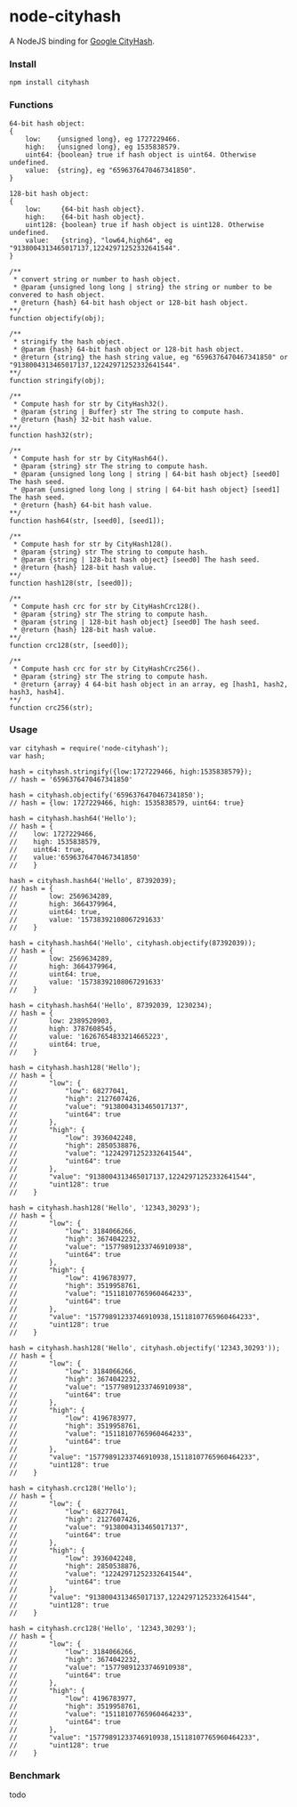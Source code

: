 # node-cityhash #

A NodeJS binding for [Google CityHash](http://code.google.com/p/cityhash/).

### Install ###

```
npm install cityhash
```

### Functions ###

    64-bit hash object:
    {
        low:    {unsigned long}, eg 1727229466.
        high:   {unsigned long}, eg 1535838579.
        uint64: {boolean} true if hash object is uint64. Otherwise undefined.
        value:  {string}, eg "6596376470467341850".
    }

    128-bit hash object:
    {
        low:     {64-bit hash object}.
        high:    {64-bit hash object}.
        uint128: {boolean} true if hash object is uint128. Otherwise undefined.
        value:   {string}, "low64,high64", eg "9138004313465017137,12242971252332641544".
    }

    /**
     * convert string or number to hash object.
     * @param {unsigned long long | string} the string or number to be convered to hash object.
     * @return {hash} 64-bit hash object or 128-bit hash object.
    **/
    function objectify(obj);

    /**
     * stringify the hash object.
     * @param {hash} 64-bit hash object or 128-bit hash object.
     * @return {string} the hash string value, eg "6596376470467341850" or "9138004313465017137,12242971252332641544".
    **/
    function stringify(obj);

    /**
     * Compute hash for str by CityHash32().
     * @param {string | Buffer} str The string to compute hash.
     * @return {hash} 32-bit hash value.
    **/
    function hash32(str);

    /**
     * Compute hash for str by CityHash64().
     * @param {string} str The string to compute hash.
     * @param {unsigned long long | string | 64-bit hash object} [seed0] The hash seed.
     * @param {unsigned long long | string | 64-bit hash object} [seed1] The hash seed.
     * @return {hash} 64-bit hash value.
    **/
    function hash64(str, [seed0], [seed1]);

    /**
     * Compute hash for str by CityHash128().
     * @param {string} str The string to compute hash.
     * @param {string | 128-bit hash object} [seed0] The hash seed.
     * @return {hash} 128-bit hash value.
    **/
    function hash128(str, [seed0]);

    /**
     * Compute hash crc for str by CityHashCrc128().
     * @param {string} str The string to compute hash.
     * @param {string | 128-bit hash object} [seed0] The hash seed.
     * @return {hash} 128-bit hash value.
    **/
    function crc128(str, [seed0]);

    /**
     * Compute hash crc for str by CityHashCrc256().
     * @param {string} str The string to compute hash.
     * @return {array} 4 64-bit hash object in an array, eg [hash1, hash2, hash3, hash4].
    **/
    function crc256(str);

### Usage ###

    var cityhash = require('node-cityhash');
    var hash;

    hash = cityhash.stringify({low:1727229466, high:1535838579});
    // hash = '6596376470467341850'

    hash = cityhash.objectify('6596376470467341850');
    // hash = {low: 1727229466, high: 1535838579, uint64: true}

    hash = cityhash.hash64('Hello');
    // hash = {
    //    low: 1727229466,
    //    high: 1535838579,
    //    uint64: true,
    //    value:'6596376470467341850'
    //    }

    hash = cityhash.hash64('Hello', 87392039);
    // hash = {
    //        low: 2569634289,
    //        high: 3664379964,
    //        uint64: true,
    //        value: '15738392108067291633'
    //    }

    hash = cityhash.hash64('Hello', cityhash.objectify(87392039));
    // hash = {
    //        low: 2569634289,
    //        high: 3664379964,
    //        uint64: true,
    //        value: '15738392108067291633'
    //    }

    hash = cityhash.hash64('Hello', 87392039, 1230234);
    // hash = {
    //        low: 2389520903,
    //        high: 3787608545,
    //        value: '16267654833214665223',
    //        uint64: true,
    //    }

    hash = cityhash.hash128('Hello');
    // hash = {
    //        "low": {
    //            "low": 68277041,
    //            "high": 2127607426,
    //            "value": "9138004313465017137",
    //            "uint64": true
    //        },
    //        "high": {
    //            "low": 3936042248,
    //            "high": 2850538876,
    //            "value": "12242971252332641544",
    //            "uint64": true
    //        },
    //        "value": "9138004313465017137,12242971252332641544",
    //        "uint128": true
    //    }

    hash = cityhash.hash128('Hello', '12343,30293');
    // hash = {
    //        "low": {
    //            "low": 3184066266,
    //            "high": 3674042232,
    //            "value": "15779891233746910938",
    //            "uint64": true
    //        },
    //        "high": {
    //            "low": 4196783977,
    //            "high": 3519958761,
    //            "value": "15118107765960464233",
    //            "uint64": true
    //        },
    //        "value": "15779891233746910938,15118107765960464233",
    //        "uint128": true
    //    }

    hash = cityhash.hash128('Hello', cityhash.objectify('12343,30293'));
    // hash = {
    //        "low": {
    //            "low": 3184066266,
    //            "high": 3674042232,
    //            "value": "15779891233746910938",
    //            "uint64": true
    //        },
    //        "high": {
    //            "low": 4196783977,
    //            "high": 3519958761,
    //            "value": "15118107765960464233",
    //            "uint64": true
    //        },
    //        "value": "15779891233746910938,15118107765960464233",
    //        "uint128": true
    //    }

    hash = cityhash.crc128('Hello');
    // hash = {
    //        "low": {
    //            "low": 68277041,
    //            "high": 2127607426,
    //            "value": "9138004313465017137",
    //            "uint64": true
    //        },
    //        "high": {
    //            "low": 3936042248,
    //            "high": 2850538876,
    //            "value": "12242971252332641544",
    //            "uint64": true
    //        },
    //        "value": "9138004313465017137,12242971252332641544",
    //        "uint128": true
    //    }

    hash = cityhash.crc128('Hello', '12343,30293');
    // hash = {
    //        "low": {
    //            "low": 3184066266,
    //            "high": 3674042232,
    //            "value": "15779891233746910938",
    //            "uint64": true
    //        },
    //        "high": {
    //            "low": 4196783977,
    //            "high": 3519958761,
    //            "value": "15118107765960464233",
    //            "uint64": true
    //        },
    //        "value": "15779891233746910938,15118107765960464233",
    //        "uint128": true
    //    }

### Benchmark ###

todo
